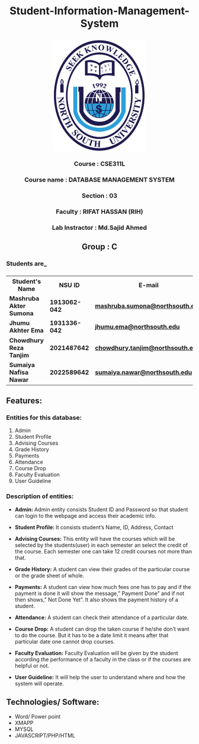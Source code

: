 # <p align="center">Student-Information-Management-System </p>
<p align="center"><img align="center" src="https://github.com/ChowdhuryRezaTanjim001/Student-Information-Management-System-/blob/Sumona/Readme%20file's%20resourses/North-South-University-1.png"></p>

### <p align="center">Course         : CSE311L  </p>
### <p align="center">Course name    : DATABASE MANAGEMENT SYSTEM  </p>
### <p align="center">Section        : 03  </p>
### <p align="center">Faculty        : RIFAT HASSAN (RIH)  </p>
### <p align="center">Lab Instractor : Md.Sajid Ahmed  </p>

## <p align="center"> Group          : C  </p>
### Students are_
### <table align="center">
  <tr>
    <th>Student's Name</th>
    <th>NSU ID</th>
    <th>E-mail</th>
  </tr>
  <tr>
    <td>Mashruba Akter Sumona</td>
    <td>1913062-042</td>
    <td><a href="mailto:mashruba.sumona@northsouth.edu">mashruba.sumona@northsouth.edu</a></td>
  </tr>
  <tr>
    <td>Jhumu Akhter Ema</td>
    <td>1931336-042</td>
    <td><a href="mailto:jhumu.ema@northsouth.edu">jhumu.ema@northsouth.edu</a></td>
  </tr>
  <tr>
    <td>Chowdhury Reza Tanjim </td>
    <td>2021487642</td>
    <td><a href="mailto:chowdhury.tanjim@northsouth.edu">chowdhury.tanjim@northsouth.edu</a></td>
  </tr>
  <tr>
    <td>Sumaiya Nafisa Nawar</td>
    <td>2022589642</td>
    <td><a href="mailto:sumaiya.nawar@northsouth.edu">sumaiya.nawar@northsouth.edu</a></td>
  </tr>
</table>


## Features:
### Entities for this database:
1. Admin
2. Student Profile
3. Advising Courses
4. Grade History
5. Payments
6. Attendance
7. Course Drop
8. Faculty Evaluation
9. User Guideline 

### Description of entities: 
* <p><b>Admin: </b> Admin entity consists Student ID and Password so that student can login to the webpage and access their academic info.</p>
* <p><b>Student Profile: </b> It consists student’s Name, ID, Address, Contact</p>
* <p><b>Advising Courses:</b> This entity will have the courses which will be selected by the students(user) in each semester an select the credit of the course. Each semester one can take 12 credit courses not more than that.</p>
* <p><b> Grade History:</b> A student can view their grades of the particular course or the grade sheet of whole.</p>
* <p><b> Payments:</b> A student can view how much fees one has to pay and if the payment is done it will show the message,” Payment Done” and if not then shows,” Not Done Yet”. It also shows the payment history of a student.</p>
* <p><b> Attendance:</b> A student can check their attendance of a particular date.</p>
* <p><b> Course Drop:</b> A student can drop the taken course if he/she don’t want to do the course. But it has to be a date limit it means after that particular date one cannot drop courses.</p>
* <p><b> Faculty Evaluation:</b> Faculty Evaluation will be given by the student according the performance of a faculty in the class or if the courses are helpful or not.</p>
* <p><b> User Guideline:</b> It will help the user to understand where and how the system will operate.</p>

## Technologies/ Software: 
* Word/ Power point
* XMAPP
* MYSQL
* JAVASCRIPT/PHP/HTML 






